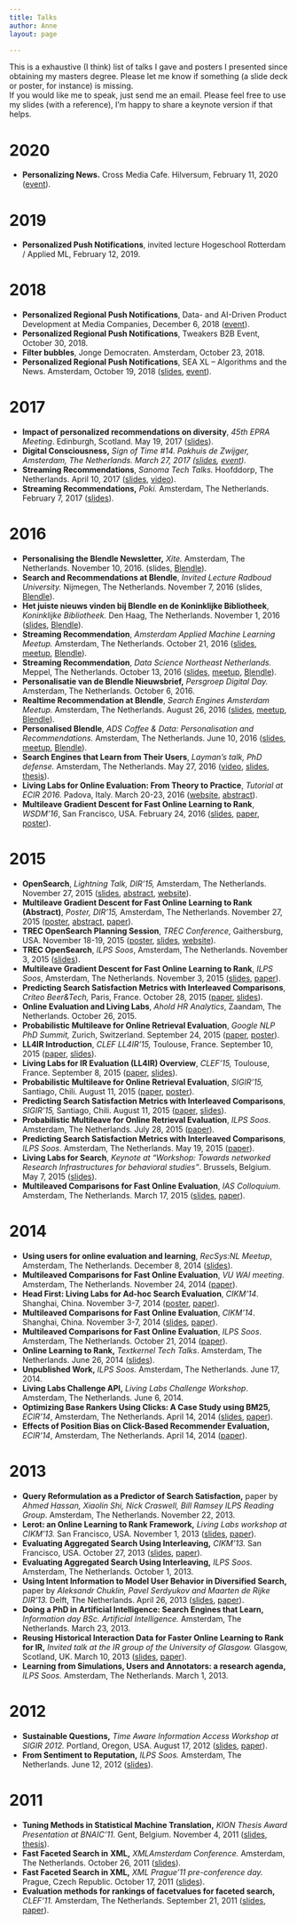 ```yaml
---
title: Talks
author: Anne
layout: page

---
```


This is a exhaustive (I think) list of talks I gave and posters I presented since obtaining my masters degree. Please let me know if something (a slide deck or poster, for instance) is missing.  
If you would like me to speak, just send me an email. Please feel free to use my slides (with a reference), I’m happy to share a keynote version if that helps.

# 2020

- **Personalizing News.** Cross Media Cafe. Hilversum, February 11, 2020 ([event](https://crossmediacafe-data-ai-voor-media.eventbrite.nl/)).

# 2019

- **Personalized Push Notifications**, invited lecture Hogeschool Rotterdam / Applied ML, February 12, 2019.

# 2018

- **Personalized Regional Push Notifications**, Data- and AI-Driven Product Development at Media Companies, December 6, 2018 ([event](https://amsterdam.bigdatamedia.org/)).
- **Personalized Regional Push Notifications**, Tweakers B2B Event, October 30, 2018.
- **Filter bubbles**, Jonge Democraten. Amsterdam, October 23, 2018.
- **Personalized Regional Push Notifications**, SEA XL – Algorithms and the News. Amsterdam, October 19, 2018 ([slides](/assets/SEA-XL-Personalized-Push.pdf), [event](https://www.meetup.com/SEA-Search-Engines-Amsterdam/events/qvfxgpyxnbjc/)).

# 2017

- **Impact of personalized recommendations on diversity**, *45th EPRA Meeting*. Edinburgh, Scotland. May 19, 2017 ([slides](/assets/epra-anneschuth.pdf)).
- **Digital Consciousness,** *Sign of Time #14. Pakhuis de Zwijger, Amsterdam, The Netherlands. March 27, 2017 ([slides](https://researchblendle.files.wordpress.com/2017/03/sign-of-time-digital-consciousness-anneschuth.pdf), [event](https://dezwijger.nl/programma/digital-conciousness)).*
- ****Streaming Recommendations****, *Sanoma Tech Talks.* Hoofddorp, The Netherlands. April 10, 2017 ([slides](https://researchblendle.files.wordpress.com/2016/11/sanoma-tech-talks.pdf), [video](https://www.youtube.com/watch?v=5F2mfhRU3yw)).
- **Streaming Recommendations,** *Poki.* Amsterdam, The Netherlands. February 7, 2017 ([slides](/assets/northeast-anneschuth-streamingblendle.pdf)).

# 2016

- **Personalising the Blendle Newsletter,** *Xite.* Amsterdam, The Netherlands. November 10, 2016. (slides, [Blendle](https://blendle.com/)).
- **Search and Recommendations at Blendle**, *Invited Lecture Radboud University.* Nijmegen, The Netherlands. November 7, 2016 (slides, [Blendle](https://blendle.com/)).
- **Het juiste nieuws vinden bij Blendle en de Koninklijke Bibliotheek**, *Koninklijke Bibliotheek.* Den Haag, The Netherlands. November 1, 2016 ([slides](/assets/kb-anneschuth-streamingblendle.pdf), [Blendle](https://blendle.com/)).
- **Streaming Recommendation**, *Amsterdam Applied Machine Learning Meetup.* Amsterdam, The Netherlands. October 21, 2016 ([slides](/assets/appliedml-anneschuth-streamingblendle.pdf), [meetup](http://www.meetup.com/The-Amsterdam-Applied-Machine-Learning-Meetup-Group/events/234463593/), [Blendle](https://blendle.com/)).
- **Streaming Recommendation**, *Data Science Northeast Netherlands.* Meppel, The Netherlands. October 13, 2016 ([slides](/assets/northeast-anneschuth-streamingblendle.pdf), [meetup](http://www.meetup.com/Data-Science-Northeast-Netherlands/events/233467122/), [Blendle](https://blendle.com/)).
- **Personalisatie van de Blendle Nieuwsbrief,** *Persgroep Digital Day.* Amsterdam, The Netherlands. October 6, 2016.
- **Realtime Recommendation at Blendle**, *Search Engines Amsterdam Meetup.* Amsterdam, The Netherlands. August 26, 2016 ([slides](/assets/sea-anneschuth-streamingblendle.pdf), [meetup](http://www.meetup.com/SEA-Search-Engines-Amsterdam/events/230808199/), [Blendle](https://blendle.com/)).
- **Personalised Blendle**, *ADS Coffee &amp; Data: Personalisation and Recommendations.* Amsterdam, The Netherlands. June 10, 2016 ([slides](/assets/coffeedata-anneschuth-personalblendle.pdf), [meetup](http://www.meetup.com/Amsterdam-Data-Science/events/230740099/), [Blendle](https://blendle.com/)).
- **Search Engines that Learn from Their Users**, *Layman’s talk, PhD defense.* Amsterdam, The Netherlands. May 27, 2016 ([video](http://webcolleges.uva.nl/Mediasite/Play/1ee49f6e8d55445496b574b5df73fd3d1d), [slides](/assets/lekenpraatje.pdf), [thesis](/thesis)).
- **Living Labs for Online Evaluation: From Theory to Practice**, *Tutorial at ECIR 2016.* Padova, Italy. March 20-23, 2016 ([website](http://living-labs.net/tutorial/), [abstract](/assets/ecir2016-ll-tutorial.pdf)).
- **Multileave Gradient Descent for Fast Online Learning to Rank**, *WSDM’16*, San Francisco, USA. February 24, 2016 ([slides](/assets/20160224-multileleavegradientdescent.pdf), [paper](/assets/wsdm2016-multileave-gradient-descent1.pdf), [poster](/assets/20151124-WSDM-MGD.pdf)).

# 2015

- **OpenSearch**, *Lightning Talk, DIR’15,* Amsterdam, The Netherlands. November 27, 2015 ([slides](/assets/20151103-dir-lightning.pdf), [abstract](/assets/dir2015-opensearch-proceedings.pdf), [website](http://trec-open-search.org/)).
- **Multileave Gradient Descent for Fast Online Learning to Rank (Abstract)**, *Poster, DIR’15,* Amsterdam, The Netherlands. November 27, 2015 ([poster](/assets/20151124-WSDM-MGD.pdf), [abstract](/assets/dir2015-multileave-gradient-descent.pdf), [paper](/assets/wsdm2016-multileave-gradient-descent1.pdf)).
- **TREC OpenSearch Planning Session**, *TREC Conference*, Gaithersburg, USA. November 18-19, 2015 ([poster](/assets/TREC-OpenSearch.pdf), [slides](/assets/20151119-TREC-OpenSearch.pdf), [website](http://trec-open-search.org/)).
- **TREC OpenSearch**, *ILPS Soos*, Amsterdam, The Netherlands. November 3, 2015 ([slides](/assets/20151103-dir-lightning.pdf)).
- **Multileave Gradient Descent for Fast Online Learning to Rank**, *ILPS Soos*, Amsterdam, The Netherlands. November 3, 2015 ([slides](/assets/20151103-multileleavegradientdescent.pdf), [paper](/assets/wsdm2016-multileave-gradient-descent1.pdf)).
- **<span class="s1">Predicting Search Satisfaction Metrics with Interleaved Comparisons</span>**<span class="s1">, *Criteo Beer&amp;Tech*</span><span class="s1">*,* Paris, France. October 28, 2015 ([paper](/assets/fp041-schuthA.pdf), [slides](/assets/20151028-criteo.pdf)).</span>
- **Online Evaluation and Living Labs**, *Ahold HR Analytics*, Zaandam, The Netherlands. October 26, 2015.
- **<span class="s1">Probabilistic Multileave for Online Retrieval Evaluation</span>**<span class="s1">, *Google NLP PhD Summit*</span><span class="s1">*,* Zurich, Switzerland. September 24, 2015 ([paper](/assets/schuth-probabilistic-2015.pdf), [poster](/assets/20150809-SIGIR-multileave.pdf)).</span>
- **<span class="s1">LL4IR Introduction</span>**<span class="s1">, *CLEF LL4IR’15,*</span><span class="s1"> Toulouse, France. September 10, 2015 ([paper](/assets/clef2015-ll4ir-ceur.pdf), [slides](/assets/clefll4ir_introduction_to_lab.pdf)).</span>
- **<span class="s1">Living Labs for IR Evaluation (LL4IR) Overview</span>**<span class="s1">, *CLEF’15,*</span><span class="s1"> Toulouse, France. September 8, 2015 ([paper](/assets/clef2015-ll4ir-ceur.pdf), [slides](/assets/20150908-CLEF-Overview-AnneSchuth.pdf)).</span>
- **<span class="s1">Probabilistic Multileave for Online Retrieval Evaluation</span>**<span class="s1">, </span><span class="s1">*SIGIR’15,* Santiago, Chili. August 11, 2015 ([paper](/assets/schuth-probabilistic-2015.pdf), [poster](/assets/20150809-SIGIR-multileave.pdf)).</span>
- **<span class="s1">Predicting Search Satisfaction Metrics with Interleaved Comparisons</span>**<span class="s1">, </span><span class="s1">*SIGIR’15,* Santiago, Chili. August 11, 2015 ([paper](/assets/fp041-schuthA.pdf), [slides](/assets/20150811-SIGIR-PredictingSearchSatisfaction.pdf)).</span>
- **<span class="s1">Probabilistic Multileave for Online Retrieval Evaluation</span>**<span class="s1">, </span><span class="s1">*ILPS Soos*. Amsterdam, The Netherlands. July 28, 2015 ([paper](/assets/schuth-probabilistic-2015.pdf)).</span>
- **<span class="s1">Predicting Search Satisfaction Metrics with Interleaved Comparisons</span>**<span class="s1">, </span><span class="s1">*ILPS Soos*. Amsterdam, The Netherlands. May 19, 2015 ([paper](/assets/fp041-schuthA.pdf)).</span>
- **Living Labs for Search**, *Keynote at “Workshop: Towards networked Research Infrastructures for behavioral studies”*. Brussels, Belgium. May 7, 2015 ([slides](/assets/20150507-ScienceEurope-AnneSchuth.pdf)).
- **Multileaved Comparisons for Fast Online Evaluation**, *IAS Colloquium*. Amsterdam, The Netherlands. March 17, 2015 ([slides](/assets/multileave.pdf), [paper](/assets/ir1190-schuth-cikm2014-multileave.pdf)).

# 2014

- **Using users for online evaluation and learning**, *RecSys:NL Meetup*, Amsterdam, The Netherlands. December 8, 2014 ([slides](/assets/20141208-recommender-anneschuth.pdf)).
- **Multileaved Comparisons for Fast Online Evaluation**, *VU WAI meeting*. Amsterdam, The Netherlands. November 24, 2014 ([paper](/assets/ir1190-schuth-cikm2014-multileave.pdf)).
- **Head First: Living Labs for Ad-hoc Search Evaluation**, *CIKM’14*. Shanghai, China. November 3-7, 2014 ([poster](/assets/cikm2014-lleval.pdf), [paper](/assets/cikm2014-lleval.pdf)).
- **Multileaved Comparisons for Fast Online Evaluation**, *CIKM’14*. Shanghai, China. November 3-7, 2014 ([slides](/assets/multileave.pdf), [paper](/assets/ir1190-schuth-cikm2014-multileave.pdf)).
- **Multileaved Comparisons for Fast Online Evaluation**, *ILPS Soos*. Amsterdam, The Netherlands. October 21, 2014 ([paper](/assets/ir1190-schuth-cikm2014-multileave.pdf)).
- **Online Learning to Rank,** *Textkernel Tech Talks*. Amsterdam, The Netherlands. June 26, 2014 ([slides](/assets/20140626-textkernel-anneschuth.pdf)).
- **Unpublished Work,** *ILPS Soos.* Amsterdam, The Netherlands. June 17, 2014.
- **Living Labs Challenge API,** *Living Labs Challenge Workshop*. Amsterdam, The Netherlands. June 6, 2014.
- **Optimizing Base Rankers Using Clicks: A Case Study using BM25,** *ECIR’14*, Amsterdam, The Netherlands. April 14, 2014 ([slides](/assets/ecir-2014-bm25.pdf), [paper](/assets/ecir2014-schuth-bm25.pdf)).
- **Effects of Position Bias on Click-Based Recommender Evaluation,** *ECIR’14*, Amsterdam, The Netherlands. April 14, 2014 ([paper](/assets/ecir2014-sp-interleaving.pdf)).

# 2013

- **Query Reformulation as a Predictor of Search Satisfaction,** paper by *Ahmed Hassan, Xiaolin Shi, Nick Craswell, Bill Ramsey*  *ILPS Reading Group*. Amsterdam, The Netherlands. November 22, 2013.
- **Lerot: an Online Learning to Rank Framework,** *Living Labs workshop at CIKM’13.* San Francisco, USA. November 1, 2013 ([slides](/assets/ll2013-lerot.pdf), [paper](/assets/cikm-livinglab-2013-lerot.pdf)).
- **Evaluating Aggregated Search Using Interleaving,** *CIKM’13.* San Francisco, USA. October 27, 2013 ([slides](/assets/cikm2013-evaluation-aggregated-search.pdf), [paper](/assets/ir0656-chuklin.pdf)).
- **Evaluating Aggregated Search Using Interleaving,** *ILPS Soos*. Amsterdam, The Netherlands. October 1, 2013.
- **Using Intent Information to Model User Behavior in Diversified Search,** paper by *Aleksandr Chuklin, Pavel Serdyukov and Maarten de Rijke* *DIR’13.* Delft, The Netherlands. April 26, 2013 ([slides](/assets/ECIR13-chuklin.pdf), [paper](http://ilps.science.uva.nl/sites/default/files/ecir2013-layout.pdf)).
- **Doing a PhD in Artificial Intelligence: Search Engines that Learn,** *Information day BSc. Artificial Intelligence.* Amsterdam, The Netherlands. March 23, 2013.
- **Reusing Historical Interaction Data for Faster Online Learning to Rank for IR,** *Invited talk at the IR group of the University of Glasgow.* Glasgow, Scotland, UK. March 10, 2013 ([slides](/assets/20130312-reusinghistoricaldata.pdf), [paper](/assets/wsdm-2013-learning.pdf)).
- **Learning from Simulations, Users and Annotators: a research agenda,** *ILPS Soos.* Amsterdam, The Netherlands. March 1, 2013.

# 2012

- **Sustainable Questions,** *Time Aware Information Access Workshop at SIGIR 2012.* Portland, Oregon, USA. August 17, 2012 ([slides](/assets/taia2012-sustainable-slides.pdf), [paper](/assets/taia2012-sustainable-slides.pdf)).
- **From Sentiment to Reputation,** *ILPS Soos.* Amsterdam, The Netherlands. June 12, 2012 ([slides](/assets/sentiment-presentation.pdf)).

# 2011

- **Tuning Methods in Statistical Machine Translation,** *KION Thesis Award Presentation at *BNAIC’11.** Gent, Belgium. November 4, 2011 ([slides](/assets/KION-presentation.pdf), [thesis](/assets/anne-schuth-msc-thesis.pdf)).
- **Fast Faceted Search in** **XML,** *XMLAmsterdam Conference.* Amsterdam, The Netherlands. October 26, 2011 ([slides](/assets/presentation-export.pdf)).
- **Fast Faceted Search in XML,** *XML Prague’11 pre-conference day.* Prague, Czech Republic. October 17, 2011 ([slides](/assets/xml-prague-presentation.pdf)).
- **Evaluation methods for rankings of facetvalues for faceted search,** *CLEF’11.* Amsterdam, The Netherlands. September 21, 2011 ([slides](/assets/clef2011-presentation.pdf), [paper](/assets/clef2011-schuth-evaluation.pdf)).